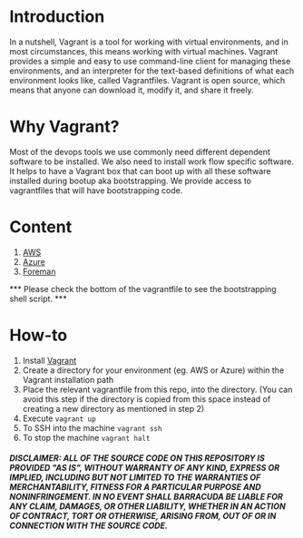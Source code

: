 # Introduction

In a nutshell, Vagrant is a tool for working with virtual environments, and in most circumstances, this means working with virtual machines. Vagrant provides a simple and easy to use command-line client for managing these environments, and an interpreter for the text-based definitions of what each environment looks like, called Vagrantfiles. Vagrant is open source, which means that anyone can download it, modify it, and share it freely.

# Why Vagrant?

Most of the devops tools we use commonly need different dependent software to be installed. We also need to install work flow specific software. It helps to have a Vagrant box that can boot up with all these software installed during bootup aka bootstrapping. We provide access to vagrantfiles that will have bootstrapping code.

# Content
1. [AWS](https://github.com/barracudanetworks/waf-automation/tree/master/vagrant/AWS)
2. [Azure](https://github.com/barracudanetworks/waf-automation/tree/master/vagrant/Azure)
3. [Foreman](https://github.com/barracudanetworks/waf-automation/tree/master/vagrant/Foreman)

*** Please check the bottom of the vagrantfile to see the bootstrapping shell script. ***
# How-to

1. Install [Vagrant](https://www.vagrantup.com/docs/installation/)
2. Create a directory for your environment (eg. AWS or Azure) within the Vagrant installation path
3. Place the relevant vagrantfile from this repo, into the directory. (You can avoid this step if the directory is copied from this space instead of creating a new directory as mentioned in step 2)
4. Execute `vagrant up`
5. To SSH into the machine `vagrant ssh`
6. To stop the machine `vagrant halt`
 

##### DISCLAIMER: ALL OF THE SOURCE CODE ON THIS REPOSITORY IS PROVIDED "AS IS", WITHOUT WARRANTY OF ANY KIND, EXPRESS OR IMPLIED, INCLUDING BUT NOT LIMITED TO THE WARRANTIES OF MERCHANTABILITY, FITNESS FOR A PARTICULAR PURPOSE AND NONINFRINGEMENT. IN NO EVENT SHALL BARRACUDA BE LIABLE FOR ANY CLAIM, DAMAGES, OR OTHER LIABILITY, WHETHER IN AN ACTION OF CONTRACT, TORT OR OTHERWISE, ARISING FROM, OUT OF OR IN CONNECTION WITH THE SOURCE CODE. #####

